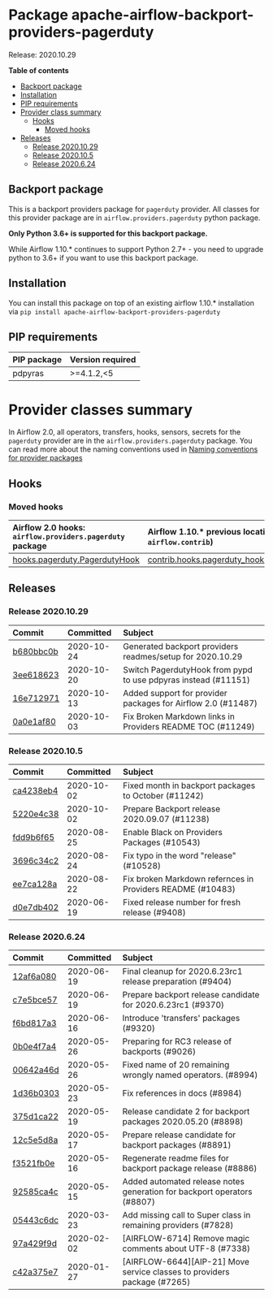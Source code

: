 <!--
 Licensed to the Apache Software Foundation (ASF) under one
 or more contributor license agreements.  See the NOTICE file
 distributed with this work for additional information
 regarding copyright ownership.  The ASF licenses this file
 to you under the Apache License, Version 2.0 (the
 "License"); you may not use this file except in compliance
 with the License.  You may obtain a copy of the License at

   http://www.apache.org/licenses/LICENSE-2.0

 Unless required by applicable law or agreed to in writing,
 software distributed under the License is distributed on an
 "AS IS" BASIS, WITHOUT WARRANTIES OR CONDITIONS OF ANY
 KIND, either express or implied.  See the License for the
 specific language governing permissions and limitations
 under the License.
 -->


# Package apache-airflow-backport-providers-pagerduty

Release: 2020.10.29

**Table of contents**

- [Backport package](#backport-package)
- [Installation](#installation)
- [PIP requirements](#pip-requirements)
- [Provider class summary](#provider-classes-summary)
    - [Hooks](#hooks)
        - [Moved hooks](#moved-hooks)
- [Releases](#releases)
    - [Release 2020.10.29](#release-20201029)
    - [Release 2020.10.5](#release-2020105)
    - [Release 2020.6.24](#release-2020624)

## Backport package

This is a backport providers package for `pagerduty` provider. All classes for this provider package
are in `airflow.providers.pagerduty` python package.

**Only Python 3.6+ is supported for this backport package.**

While Airflow 1.10.* continues to support Python 2.7+ - you need to upgrade python to 3.6+ if you
want to use this backport package.



## Installation

You can install this package on top of an existing airflow 1.10.* installation via
`pip install apache-airflow-backport-providers-pagerduty`

## PIP requirements

| PIP package   | Version required   |
|:--------------|:-------------------|
| pdpyras       | &gt;=4.1.2,&lt;5         |

# Provider classes summary

In Airflow 2.0, all operators, transfers, hooks, sensors, secrets for the `pagerduty` provider
are in the `airflow.providers.pagerduty` package. You can read more about the naming conventions used
in [Naming conventions for provider packages](https://github.com/apache/airflow/blob/master/CONTRIBUTING.rst#naming-conventions-for-provider-packages)


## Hooks



### Moved hooks

| Airflow 2.0 hooks: `airflow.providers.pagerduty` package                                                                      | Airflow 1.10.* previous location (usually `airflow.contrib`)                                                                              |
|:------------------------------------------------------------------------------------------------------------------------------|:------------------------------------------------------------------------------------------------------------------------------------------|
| [hooks.pagerduty.PagerdutyHook](https://github.com/apache/airflow/blob/master/airflow/providers/pagerduty/hooks/pagerduty.py) | [contrib.hooks.pagerduty_hook.PagerdutyHook](https://github.com/apache/airflow/blob/v1-10-stable/airflow/contrib/hooks/pagerduty_hook.py) |



## Releases

### Release 2020.10.29

| Commit                                                                                         | Committed   | Subject                                                        |
|:-----------------------------------------------------------------------------------------------|:------------|:---------------------------------------------------------------|
| [b680bbc0b](https://github.com/apache/airflow/commit/b680bbc0b05ad71d403a5d58bc7023a2453b9a48) | 2020-10-24  | Generated backport providers readmes/setup for 2020.10.29      |
| [3ee618623](https://github.com/apache/airflow/commit/3ee618623be6079ed177da793b490cb7436d5cb6) | 2020-10-20  | Switch PagerdutyHook from pypd to use pdpyras instead (#11151) |
| [16e712971](https://github.com/apache/airflow/commit/16e7129719f1c0940aef2a93bed81368e997a746) | 2020-10-13  | Added support for provider packages for Airflow 2.0 (#11487)   |
| [0a0e1af80](https://github.com/apache/airflow/commit/0a0e1af80038ef89974c3c8444461fe867945daa) | 2020-10-03  | Fix Broken Markdown links in Providers README TOC (#11249)     |


### Release 2020.10.5

| Commit                                                                                         | Committed   | Subject                                                    |
|:-----------------------------------------------------------------------------------------------|:------------|:-----------------------------------------------------------|
| [ca4238eb4](https://github.com/apache/airflow/commit/ca4238eb4d9a2aef70eb641343f59ee706d27d13) | 2020-10-02  | Fixed month in backport packages to October (#11242)       |
| [5220e4c38](https://github.com/apache/airflow/commit/5220e4c3848a2d2c81c266ef939709df9ce581c5) | 2020-10-02  | Prepare Backport release 2020.09.07 (#11238)               |
| [fdd9b6f65](https://github.com/apache/airflow/commit/fdd9b6f65b608c516b8a062b058972d9a45ec9e3) | 2020-08-25  | Enable Black on Providers Packages (#10543)                |
| [3696c34c2](https://github.com/apache/airflow/commit/3696c34c28c6bc7b442deab999d9ecba24ed0e34) | 2020-08-24  | Fix typo in the word &#34;release&#34; (#10528)                    |
| [ee7ca128a](https://github.com/apache/airflow/commit/ee7ca128a17937313566f2badb6cc569c614db94) | 2020-08-22  | Fix broken Markdown refernces in Providers README (#10483) |
| [d0e7db402](https://github.com/apache/airflow/commit/d0e7db4024806af35e3c9a2cae460fdeedd4d2ec) | 2020-06-19  | Fixed release number for fresh release (#9408)             |


### Release 2020.6.24

| Commit                                                                                         | Committed   | Subject                                                                  |
|:-----------------------------------------------------------------------------------------------|:------------|:-------------------------------------------------------------------------|
| [12af6a080](https://github.com/apache/airflow/commit/12af6a08009b8776e00d8a0aab92363eb8c4e8b1) | 2020-06-19  | Final cleanup for 2020.6.23rc1 release preparation (#9404)               |
| [c7e5bce57](https://github.com/apache/airflow/commit/c7e5bce57fe7f51cefce4f8a41ce408ac5675d13) | 2020-06-19  | Prepare backport release candidate for 2020.6.23rc1 (#9370)              |
| [f6bd817a3](https://github.com/apache/airflow/commit/f6bd817a3aac0a16430fc2e3d59c1f17a69a15ac) | 2020-06-16  | Introduce &#39;transfers&#39; packages (#9320)                                   |
| [0b0e4f7a4](https://github.com/apache/airflow/commit/0b0e4f7a4cceff3efe15161fb40b984782760a34) | 2020-05-26  | Preparing for RC3 release of backports (#9026)                            |
| [00642a46d](https://github.com/apache/airflow/commit/00642a46d019870c4decb3d0e47c01d6a25cb88c) | 2020-05-26  | Fixed name of 20 remaining wrongly named operators. (#8994)              |
| [1d36b0303](https://github.com/apache/airflow/commit/1d36b0303b8632fce6de78ca4e782ae26ee06fea) | 2020-05-23  | Fix references in docs (#8984)                                           |
| [375d1ca22](https://github.com/apache/airflow/commit/375d1ca229464617780623c61c6e8a1bf570c87f) | 2020-05-19  | Release candidate 2 for backport packages 2020.05.20 (#8898)             |
| [12c5e5d8a](https://github.com/apache/airflow/commit/12c5e5d8ae25fa633efe63ccf4db389e2b796d79) | 2020-05-17  | Prepare release candidate for backport packages (#8891)                  |
| [f3521fb0e](https://github.com/apache/airflow/commit/f3521fb0e36733d8bd356123e56a453fd37a6dca) | 2020-05-16  | Regenerate readme files for backport package release (#8886)             |
| [92585ca4c](https://github.com/apache/airflow/commit/92585ca4cb375ac879f4ab331b3a063106eb7b92) | 2020-05-15  | Added automated release notes generation for backport operators (#8807)  |
| [05443c6dc](https://github.com/apache/airflow/commit/05443c6dc8100e791446bbcc0df04de6e34017bb) | 2020-03-23  | Add missing call to Super class in remaining providers (#7828)           |
| [97a429f9d](https://github.com/apache/airflow/commit/97a429f9d0cf740c5698060ad55f11e93cb57b55) | 2020-02-02  | [AIRFLOW-6714] Remove magic comments about UTF-8 (#7338)                 |
| [c42a375e7](https://github.com/apache/airflow/commit/c42a375e799e5adb3f9536616372dc90ff47e6c8) | 2020-01-27  | [AIRFLOW-6644][AIP-21] Move service classes to providers package (#7265) |
